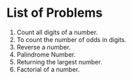 # List of Problems

1. Count all digits of a number. 
2. To count the number of odds in digits.
3. Reverse a number.
4. Palindrome Number.
5. Returning the largest number.
6. Factorial of a number.
